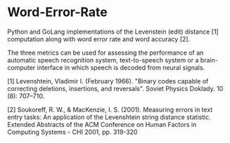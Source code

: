 # Word-Error-Rate
Python and GoLang implementations of the Levenstein (edit) distance [1] computation along with word error rate and word accuracy [2].

The three metrics can be used for assessing the performance of an automatic speech recognition system, text-to-speech system
or a brain-computer interface in which speech is decoded from neural signals.

[1] Levenshtein, Vladimir I. (February 1966). "Binary codes capable of correcting 
	    deletions, insertions, and reversals". Soviet Physics Doklady. 10 (8): 707–710.
	    
[2] Soukoreff, R. W., & MacKenzie, I. S. (2001). Measuring errors in text entry tasks:
    An application of the Levenshtein string distance statistic. Extended Abstracts of the 
    ACM Conference on Human Factors in Computing Systems - CHI 2001, pp. 319-320
